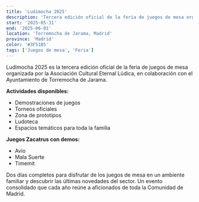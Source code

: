 ```yaml
---
title: 'Ludimocha 2025'
description: 'Tercera edición oficial de la feria de juegos de mesa organizada por la Asociación Cultural Eternal Lúdica.'
start: '2025-05-31'
end: '2025-06-01'
location: 'Torremocha de Jarama, Madrid'
province: 'Madrid'
color: '#3F51B5'
tags: ['Juegos de mesa', 'Feria']
---
```


Ludimocha 2025 es la tercera edición oficial de la feria de juegos de mesa organizada por la Asociación Cultural Eternal Lúdica, en colaboración con el Ayuntamiento de Torremocha de Jarama.

**Actividades disponibles:**
- Demostraciones de juegos
- Torneos oficiales
- Zona de prototipos
- Ludoteca
- Espacios temáticos para toda la familia

**Juegos Zacatrus con demos:**
- Avío
- Mala Suerte
- Timemit

Dos días completos para disfrutar de los juegos de mesa en un ambiente familiar y descubrir las últimas novedades del sector. Un evento consolidado que cada año reúne a aficionados de toda la Comunidad de Madrid.
